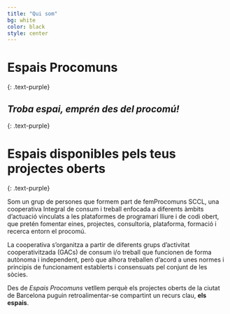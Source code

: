 ```yaml
---
title: "Qui som"
bg: white
color: black
style: center
---
```


# Espais Procomuns
{: .text-purple}
## *Troba espai, emprén des del procomú!*
{: .text-purple}

<span class="fa-stack subtlecircle" style="font-size:100px; background:rgba(255,166,0,0.1)">
  <i class="fa fa-circle fa-stack-2x text-white"></i>
  <i class="fa fa-code-branch fa-stack-1x text-orange"></i>
</span>

# Espais disponibles pels teus projectes oberts
{: .text-purple}


Som un grup de persones que formem part de femProcomuns SCCL, una cooperativa Integral de consum i treball enfocada a diferents àmbits d’actuació vinculats a les plataformes de programari lliure i de codi obert, que pretén fomentar eines, projectes, consultoria, plataforma, formació i recerca entorn el procomú.

La cooperativa s’organitza a partir de diferents grups d’activitat cooperativitzada (GACs) de consum i/o treball que funcionen de forma autònoma i independent, però que alhora treballen d’acord a unes normes i principis de funcionament establerts i consensuats pel conjunt de les sòcies.  

Des de *Espais Procomuns* vetllem perquè els projectes oberts de la ciutat de Barcelona puguin retroalimentar-se compartint un recurs clau, **els espais**.

